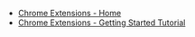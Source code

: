 + [Chrome Extensions - Home](https://developer.chrome.com)
+ [Chrome Extensions - Getting Started Tutorial](https://developer.chrome.com/extensions/getstarted)
